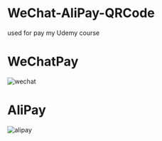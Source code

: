# WeChat-AliPay-QRCode

used for pay my Udemy course

# WeChatPay

![wechat](https://github.com/xiaopeng163/statistic/blob/master/QR/WechatPay_Wenjing.jpeg)

# AliPay

![alipay](https://github.com/xiaopeng163/statistic/blob/master/QR/AliPay_Wenjing.jpeg)
